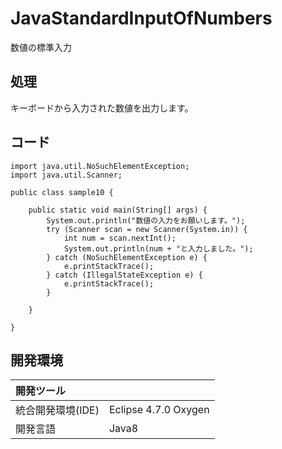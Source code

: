 # JavaStandardInputOfNumbers
数値の標準入力

## 処理
キーボードから入力された数値を出力します。

## コード
```
import java.util.NoSuchElementException;
import java.util.Scanner;

public class sample10 {

	public static void main(String[] args) {
		System.out.println("数値の入力をお願いします。");
		try (Scanner scan = new Scanner(System.in)) {
			int num = scan.nextInt();
			System.out.println(num + "と入力しました。");
		} catch (NoSuchElementException e) {
			e.printStackTrace();
		} catch (IllegalStateException e) {
			e.printStackTrace();
		}

	}

}
```

## 開発環境
| 開発ツール |  |
|:-|:-|
| 統合開発環境(IDE) | Eclipse 4.7.0 Oxygen |
| 開発言語 | Java8 |
